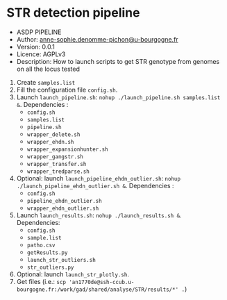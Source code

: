# STR detection pipeline

- ASDP PIPELINE
- Author: anne-sophie.denomme-pichon@u-bourgogne.fr
- Version: 0.0.1
- Licence: AGPLv3
- Description: How to launch scripts to get STR genotype from genomes on all the locus tested

1. Create `samples.list`
2. Fill the configuration file `config.sh`.
3. Launch `launch_pipeline.sh`: `nohup ./launch_pipeline.sh samples.list &`. Dependencies :
   - `config.sh`
   - `samples.list`
   - `pipeline.sh`
   - `wrapper_delete.sh`
   - `wrapper_ehdn.sh`
   - `wrapper_expansionhunter.sh`
   - `wrapper_gangstr.sh`
   - `wrapper_transfer.sh`
   - `wrapper_tredparse.sh`
4. Optional: launch `launch_pipeline_ehdn_outlier.sh`: `nohup ./launch_pipeline_ehdn_outlier.sh &`. Dependencies :
   - `config.sh`
   - `pipeline_ehdn_outlier.sh`
   - `wrapper_ehdn_outlier.sh`
5. Launch `launch_results.sh`: `nohup ./launch_results.sh &`. Dependencies:
   - `config.sh`
   - `sample.list`
   - `patho.csv`
   - `getResults.py`
   - `launch_str_outliers.sh`
   - `str_outliers.py`
6. Optional: launch `launch_str_plotly.sh`.
7. Get files (i.e.: `scp 'an1770de@ssh-ccub.u-bourgogne.fr:/work/gad/shared/analyse/STR/results/*' .`)

